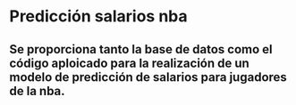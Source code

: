 # Predicción salarios nba
## Se proporciona tanto la base de datos como el código aploicado para la realización de un modelo de predicción de salarios para jugadores de la nba.
